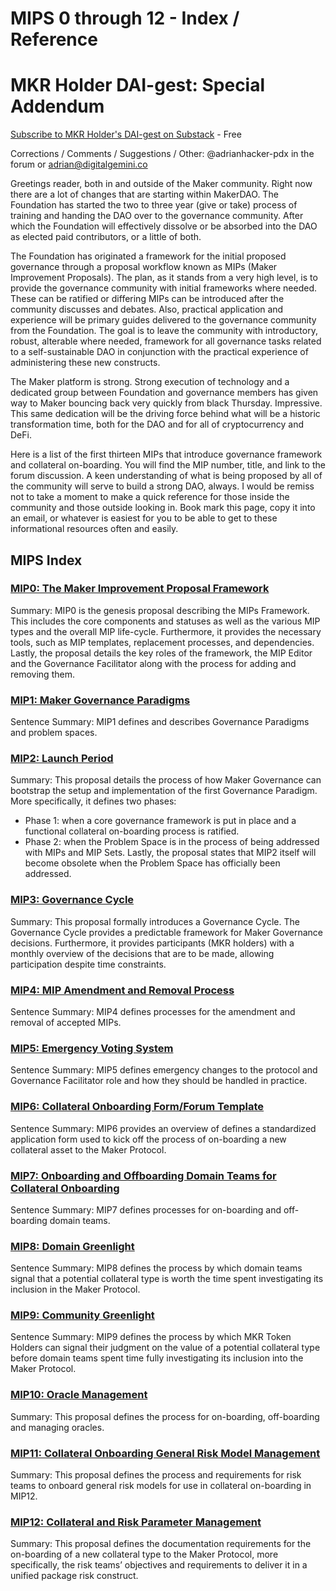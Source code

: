 # MIPS 0 through 12 - Index / Reference
# MKR Holder DAI-gest: Special Addendum

[Subscribe to MKR Holder's DAI-gest on Substack](https://mkrdai.substack.com/)  - Free

Corrections / Comments / Suggestions / Other:  @adrianhacker-pdx in the forum or adrian@digitalgemini.co

Greetings reader, both in and outside of the Maker community.  Right now there are a lot of changes that are starting within MakerDAO.  The Foundation has started the two to three year (give or take) process of training and handing the DAO over to the governance community.  After which the Foundation will effectively dissolve or be absorbed into the DAO as elected paid contributors, or a little of both.

The Foundation has originated a framework for the initial proposed governance through a proposal workflow known as MIPs (Maker Improvement Proposals).  The plan, as it stands from a very high level, is to provide the governance community with initial frameworks where needed.  These can be ratified or differing MIPs can be introduced after the community discusses and debates.  Also, practical application and experience will be primary guides delivered to the governance community from the Foundation.  The goal is to leave the community with introductory, robust, alterable where needed, framework for all governance tasks related to a self-sustainable DAO in conjunction with the practical experience of administering these new constructs.

The Maker platform is strong.  Strong execution of technology and a dedicated group between Foundation and governance members has given way to Maker bouncing back very quickly from black Thursday.  Impressive.  This same dedication will be the driving force behind what will be a historic transformation time, both for the DAO and for all of cryptocurrency and DeFi.  

Here is a list of the first thirteen MIPs that introduce governance framework and collateral on-boarding.  You will find the MIP number, title, and link to the forum discussion.  A keen understanding of what is being proposed by all of the community will serve to build a strong DAO, always.  I would be remiss not to take a moment to make a quick reference for those inside the community and those outside looking in.  Book mark this page, copy it into an email, or whatever is easiest for you to be able to get to these informational resources often and easily.

## MIPS Index

### [MIP0: The Maker Improvement Proposal Framework](https://forum.makerdao.com/t/mip0-the-maker-improvement-proposal-framework/1902)   

Summary:  MIP0 is the genesis proposal describing the MIPs Framework. This includes the core components and statuses as well as the various MIP types and the overall MIP life-cycle. Furthermore, it provides the necessary tools, such as MIP templates, replacement processes, and dependencies. Lastly, the proposal details the key roles of the framework, the MIP Editor and the Governance Facilitator along with the process for adding and removing them.

### [MIP1: Maker Governance Paradigms](https://forum.makerdao.com/t/mip1-maker-governance-paradigms/1903)

Sentence Summary: MIP1 defines and describes Governance Paradigms and problem spaces.

### [MIP2: Launch Period](https://forum.makerdao.com/t/mip2-launch-period/1904)

Summary:  This proposal details the process of how Maker Governance can bootstrap the setup and implementation of the first Governance Paradigm. More specifically, it defines two phases:
* Phase 1: when a core governance framework is put in place and a functional collateral on-boarding process is ratified.
* Phase 2: when the Problem Space is in the process of being addressed with MIPs and MIP Sets.
Lastly, the proposal states that MIP2 itself will become obsolete when the Problem Space has officially been addressed.

### [MIP3: Governance Cycle](https://forum.makerdao.com/t/mip3-governance-cycle/1905)

Summary: This proposal formally introduces a Governance Cycle. The Governance Cycle provides a predictable framework for Maker Governance decisions. Furthermore, it provides participants (MKR holders) with a monthly overview of the decisions that are to be made, allowing participation despite time constraints.

### [MIP4: MIP Amendment and Removal Process](https://forum.makerdao.com/t/mip4-mip-amendment-and-removal-process/1906)

Sentence Summary: MIP4 defines processes for the amendment and removal of accepted MIPs.

### [MIP5: Emergency Voting System](https://forum.makerdao.com/t/mip5-emergency-voting-system/1907)

Sentence Summary:  MIP5 defines emergency changes to the protocol and Governance Facilitator role and how they should be handled in practice.

### [MIP6: Collateral Onboarding Form/Forum Template](https://forum.makerdao.com/t/mip6-collateral-onboarding-form-forum-template/1908)

Sentence Summary:  MIP6 provides an overview of defines a standardized application form used to kick off the process of on-boarding a new collateral asset to the Maker Protocol.

### [MIP7: Onboarding and Offboarding Domain Teams for Collateral Onboarding](https://forum.makerdao.com/t/mip7-onboarding-and-offboarding-domain-teams-for-collateral-onboarding/1909)

Sentence Summary: MIP7 defines processes for on-boarding and off-boarding domain teams.

### [MIP8: Domain Greenlight](https://forum.makerdao.com/t/mip8-domain-greenlight/1910)

Sentence Summary:  MIP8 defines the process by which domain teams signal that a potential collateral type is worth the time spent investigating its inclusion in the Maker Protocol.

### [MIP9: Community Greenlight](https://forum.makerdao.com/t/mip9-community-greenlight/1911)

Sentence Summary:  MIP9 defines the process by which MKR Token Holders can signal their judgment on the value of a potential collateral type before domain teams spent time fully investigating its inclusion into the Maker Protocol.

### [MIP10: Oracle Management](https://forum.makerdao.com/t/mip10-oracle-management/1912)

Summary:  This proposal defines the process for on-boarding, off-boarding and managing oracles.

### [MIP11: Collateral Onboarding General Risk Model Management](https://forum.makerdao.com/t/mip11-collateral-onboarding-general-risk-model-management/1913)

Summary:  This proposal defines the process and requirements for risk teams to onboard general risk models for use in collateral on-boarding in MIP12.

### [MIP12: Collateral and Risk Parameter Management](https://forum.makerdao.com/t/mip12-collateral-and-risk-parameter-management/1914)

Summary:  This proposal defines the documentation requirements for the on-boarding of a new collateral type to the Maker Protocol, more specifically, the risk teams’ objectives and requirements to deliver it in a unified package risk construct.
